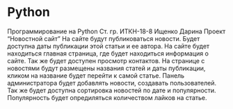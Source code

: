 # Python
Программирование на Python
Ст. гр. ИТКН-18-8
Ищенко Дарина
Проект “Новостной сайт”
На сайте будут публиковаться новости. Будет доступна даты публикации этой статьи и ее автора.
На сайте будет находиться главная страница, где будет находиться информация о сайте.
Так же будет доступен просмотр контактов.
На странице с новостями будут размещены названия статей и даты публикации, кликом на название будет перейти к самой статье.
Панель администратора будет добавлять новости, создавать пользователей. 
Так же будет доступна сортировка новостей по дате и популярности. Популярность будет опредиляться количеством лайков на статье.
